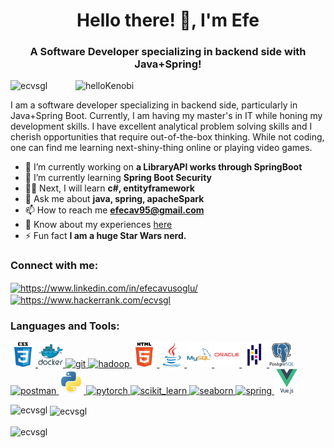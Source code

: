 <h1 align="center">Hello there! 👋, I'm Efe</h1>
<h3 align="center">A Software Developer specializing in backend side with Java+Spring!</h3>
<img align="right" alt="helloKenobi" width=400 src="https://i.giphy.com/media/xTiIzJSKB4l7xTouE8/giphy.webp">

<p align="left"> <img src="https://komarev.com/ghpvc/?username=ecvsgl&label=Profile%20views&color=0e75b6&style=flat" alt="ecvsgl" /> </p>

I am a software developer specializing in backend side, particularly in Java+Spring Boot. Currently, I am having my master's in IT while honing my development skills. I have excellent analytical problem solving skills and I cherish opportunities that require out-of-the-box thinking. While not coding, one can find me learning next-shiny-thing online or playing video games.

- 🔭 I’m currently working on **a LibraryAPI works through SpringBoot**
- 🌱 I’m currently learning **Spring Boot Security**
- 👨‍💻 Next, I will learn **c#, entityframework**
- 💬 Ask me about **java, spring, apacheSpark**
- 📫 How to reach me **efecav95@gmail.com**
- 📄 Know about my experiences <a href="https://www.linkedin.com/in/efecavusoglu/">here</a>
- ⚡ Fun fact **I am a huge Star Wars nerd.**

<h3 align="left">Connect with me:</h3>
<p align="left">
<a href="https://linkedin.com/in/https://www.linkedin.com/in/efecavusoglu/" target="blank"><img align="center" src="https://raw.githubusercontent.com/rahuldkjain/github-profile-readme-generator/master/src/images/icons/Social/linked-in-alt.svg" alt="https://www.linkedin.com/in/efecavusoglu/" height="30" width="40" /></a>
<a href="https://www.hackerrank.com/https://www.hackerrank.com/ecvsgl" target="blank"><img align="center" src="https://raw.githubusercontent.com/rahuldkjain/github-profile-readme-generator/master/src/images/icons/Social/hackerrank.svg" alt="https://www.hackerrank.com/ecvsgl" height="30" width="40" /></a>
</p>

<h3 align="left">Languages and Tools:</h3>
<p align="left"> <a href="https://www.w3schools.com/css/" target="_blank" rel="noreferrer"> <img src="https://raw.githubusercontent.com/devicons/devicon/master/icons/css3/css3-original-wordmark.svg" alt="css3" width="40" height="40"/> </a> <a href="https://www.docker.com/" target="_blank" rel="noreferrer"> <img src="https://raw.githubusercontent.com/devicons/devicon/master/icons/docker/docker-original-wordmark.svg" alt="docker" width="40" height="40"/> </a> <a href="https://git-scm.com/" target="_blank" rel="noreferrer"> <img src="https://www.vectorlogo.zone/logos/git-scm/git-scm-icon.svg" alt="git" width="40" height="40"/> </a> <a href="https://hadoop.apache.org/" target="_blank" rel="noreferrer"> <img src="https://www.vectorlogo.zone/logos/apache_hadoop/apache_hadoop-icon.svg" alt="hadoop" width="40" height="40"/> </a> <a href="https://www.w3.org/html/" target="_blank" rel="noreferrer"> <img src="https://raw.githubusercontent.com/devicons/devicon/master/icons/html5/html5-original-wordmark.svg" alt="html5" width="40" height="40"/> </a> <a href="https://www.java.com" target="_blank" rel="noreferrer"> <img src="https://raw.githubusercontent.com/devicons/devicon/master/icons/java/java-original.svg" alt="java" width="40" height="40"/> </a> <a href="https://www.mysql.com/" target="_blank" rel="noreferrer"> <img src="https://raw.githubusercontent.com/devicons/devicon/master/icons/mysql/mysql-original-wordmark.svg" alt="mysql" width="40" height="40"/> </a> <a href="https://www.oracle.com/" target="_blank" rel="noreferrer"> <img src="https://raw.githubusercontent.com/devicons/devicon/master/icons/oracle/oracle-original.svg" alt="oracle" width="40" height="40"/> </a> <a href="https://pandas.pydata.org/" target="_blank" rel="noreferrer"> <img src="https://raw.githubusercontent.com/devicons/devicon/2ae2a900d2f041da66e950e4d48052658d850630/icons/pandas/pandas-original.svg" alt="pandas" width="40" height="40"/> </a> <a href="https://www.postgresql.org" target="_blank" rel="noreferrer"> <img src="https://raw.githubusercontent.com/devicons/devicon/master/icons/postgresql/postgresql-original-wordmark.svg" alt="postgresql" width="40" height="40"/> </a> <a href="https://postman.com" target="_blank" rel="noreferrer"> <img src="https://www.vectorlogo.zone/logos/getpostman/getpostman-icon.svg" alt="postman" width="40" height="40"/> </a> <a href="https://www.python.org" target="_blank" rel="noreferrer"> <img src="https://raw.githubusercontent.com/devicons/devicon/master/icons/python/python-original.svg" alt="python" width="40" height="40"/> </a> <a href="https://pytorch.org/" target="_blank" rel="noreferrer"> <img src="https://www.vectorlogo.zone/logos/pytorch/pytorch-icon.svg" alt="pytorch" width="40" height="40"/> </a> <a href="https://scikit-learn.org/" target="_blank" rel="noreferrer"> <img src="https://upload.wikimedia.org/wikipedia/commons/0/05/Scikit_learn_logo_small.svg" alt="scikit_learn" width="40" height="40"/> </a> <a href="https://seaborn.pydata.org/" target="_blank" rel="noreferrer"> <img src="https://seaborn.pydata.org/_images/logo-mark-lightbg.svg" alt="seaborn" width="40" height="40"/> </a> <a href="https://spring.io/" target="_blank" rel="noreferrer"> <img src="https://www.vectorlogo.zone/logos/springio/springio-icon.svg" alt="spring" width="40" height="40"/> </a> <a href="https://vuejs.org/" target="_blank" rel="noreferrer"> <img src="https://raw.githubusercontent.com/devicons/devicon/master/icons/vuejs/vuejs-original-wordmark.svg" alt="vuejs" width="40" height="40"/> </a> </p>

<p><img align="left" src="https://github-readme-stats.vercel.app/api/top-langs?username=ecvsgl&show_icons=true&locale=en&layout=compact" alt="ecvsgl" /></p>

<p>&nbsp;<img align="center" src="https://github-readme-stats.vercel.app/api?username=ecvsgl&show_icons=true&locale=en" alt="ecvsgl" /></p>

<p><img align="center" src="https://github-readme-streak-stats.herokuapp.com/?user=ecvsgl&theme=default" alt="ecvsgl" /></p>
